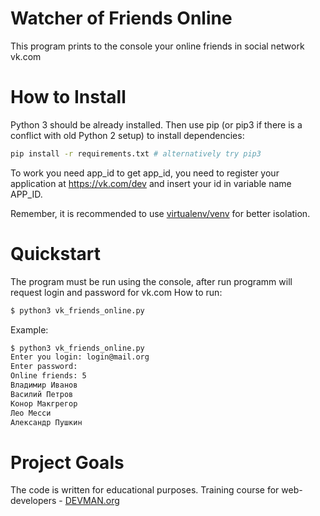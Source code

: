 # Watcher of Friends Online

This program prints to the console your online friends in social network vk.com

# How to Install

Python 3 should be already installed. Then use pip (or pip3 if there is a conflict with old Python 2 setup) to install dependencies:

```bash
pip install -r requirements.txt # alternatively try pip3
```
To work you need app_id to get app_id, you need to register your application at https://vk.com/dev and insert your id in variable name APP_ID.

Remember, it is recommended to use [virtualenv/venv](https://devman.org/encyclopedia/pip/pip_virtualenv/) for better isolation.

# Quickstart

The program must be run using the console, after run programm will request login and password for vk.com
How to run:
```bash
$ python3 vk_friends_online.py
```
Example:
```bash
$ python3 vk_friends_online.py
Enter you login: login@mail.org
Enter password:
Online friends: 5
Владимир Иванов
Василий Петров
Конор Макгрегор
Лео Месси
Александр Пушкин
```


# Project Goals

The code is written for educational purposes. Training course for web-developers - [DEVMAN.org](https://devman.org)
